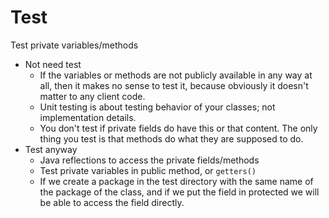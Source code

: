 # Test

Test private variables/methods
- Not need test
    - If the variables or methods are not publicly available in any way at all, then it makes no sense to test it, because obviously it doesn't matter to any client code.
    - Unit testing is about testing behavior of your classes; not implementation details.
    - You don't test if private fields do have this or that content. The only thing you test is that methods do what they are supposed to do.
- Test anyway
    - Java reflections to access the private fields/methods
    - Test private variables in public method, or `getters()`
    - If we create a package in the test directory with the same name of the package of the class, and if we put the field in protected we will be able to access the field directly.
